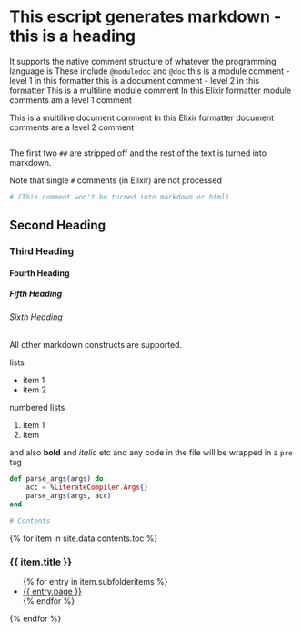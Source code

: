 # This escript generates markdown - this is a heading
It supports the native comment structure of whatever the programming language is
These include `@moduledoc` and `@doc`
this is a module comment - level 1 in this formatter
this is a document comment - level 2 in this formatter
This is a multiline module comment
         In this Elixir formatter module comments am a level 1 comment

This is a multiline document comment
         In this Elixir formatter document comments are a level 2 comment

```elixir
```

The first two `##` are stripped off and the rest of the text
is turned into markdown.

Note that single `#` comments (in Elixir) are not processed
```elixir
# (This comment won't be turned into markdown or html)
```

## Second Heading
### Third Heading
#### Fourth Heading
##### Fifth Heading
###### Sixth Heading
All other markdown constructs are supported.

lists
* item 1
* item 2

numbered lists
1. item 1
2. item

and also **bold** and *italic* etc
and any code in the file will be wrapped in a `pre` tag
```elixir
def parse_args(args) do
    acc = %LiterateCompiler.Args{}
    parse_args(args, acc)
end

# Contents
```

 <div>
 {% for item in site.data.contents.toc %}
     <h3>{{ item.title }}</h3>
       <ul>
         {% for entry in item.subfolderitems %}
           <li><a href="{{ entry.url }}">{{ entry.page }}</a></li>
         {% endfor %}
       </ul>
   {% endfor %}
 </div>